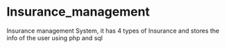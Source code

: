 # Insurance_management
Insurance management System, it has 4 types of Insurance and stores the info of the user using php and sql 
